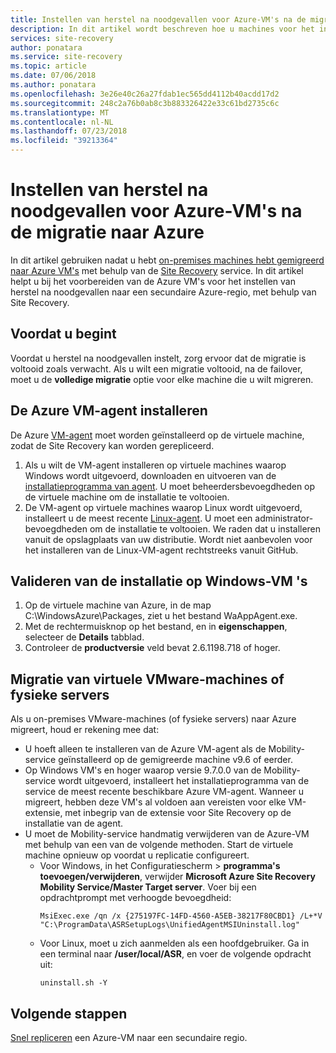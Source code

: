 ```yaml
---
title: Instellen van herstel na noodgevallen voor Azure-VM's na de migratie naar Azure met Azure Site Recovery | Microsoft Docs
description: In dit artikel wordt beschreven hoe u machines voor het instellen van herstel na noodgevallen tussen Azure-regio's na de migratie naar Azure met Azure Site Recovery voorbereiden.
services: site-recovery
author: ponatara
ms.service: site-recovery
ms.topic: article
ms.date: 07/06/2018
ms.author: ponatara
ms.openlocfilehash: 3e26e40c26a27fdab1ec565dd4112b40acdd17d2
ms.sourcegitcommit: 248c2a76b0ab8c3b883326422e33c61bd2735c6c
ms.translationtype: MT
ms.contentlocale: nl-NL
ms.lasthandoff: 07/23/2018
ms.locfileid: "39213364"
---
```

# <a name="set-up-disaster-recovery-for-azure-vms-after-migration-to-azure"></a>Instellen van herstel na noodgevallen voor Azure-VM's na de migratie naar Azure 


In dit artikel gebruiken nadat u hebt [on-premises machines hebt gemigreerd naar Azure VM's](tutorial-migrate-on-premises-to-azure.md) met behulp van de [Site Recovery](site-recovery-overview.md) service. In dit artikel helpt u bij het voorbereiden van de Azure VM's voor het instellen van herstel na noodgevallen naar een secundaire Azure-regio, met behulp van Site Recovery.



## <a name="before-you-start"></a>Voordat u begint

Voordat u herstel na noodgevallen instelt, zorg ervoor dat de migratie is voltooid zoals verwacht. Als u wilt een migratie voltooid, na de failover, moet u de **volledige migratie** optie voor elke machine die u wilt migreren. 



## <a name="install-the-azure-vm-agent"></a>De Azure VM-agent installeren

De Azure [VM-agent](../virtual-machines/extensions/agent-windows.md) moet worden geïnstalleerd op de virtuele machine, zodat de Site Recovery kan worden gerepliceerd.


1. Als u wilt de VM-agent installeren op virtuele machines waarop Windows wordt uitgevoerd, downloaden en uitvoeren van de [installatieprogramma van agent](http://go.microsoft.com/fwlink/?LinkID=394789&clcid=0x409). U moet beheerdersbevoegdheden op de virtuele machine om de installatie te voltooien.
2. De VM-agent op virtuele machines waarop Linux wordt uitgevoerd, installeert u de meest recente [Linux-agent](../virtual-machines/extensions/agent-linux.md). U moet een administrator-bevoegdheden om de installatie te voltooien. We raden dat u installeren vanuit de opslagplaats van uw distributie. Wordt niet aanbevolen voor het installeren van de Linux-VM-agent rechtstreeks vanuit GitHub. 


## <a name="validate-the-installation-on-windows-vms"></a>Valideren van de installatie op Windows-VM 's

1. Op de virtuele machine van Azure, in de map C:\WindowsAzure\Packages, ziet u het bestand WaAppAgent.exe.
2. Met de rechtermuisknop op het bestand, en in **eigenschappen**, selecteer de **Details** tabblad.
3. Controleer de **productversie** veld bevat 2.6.1198.718 of hoger.



## <a name="migration-from-vmware-vms-or-physical-servers"></a>Migratie van virtuele VMware-machines of fysieke servers

Als u on-premises VMware-machines (of fysieke servers) naar Azure migreert, houd er rekening mee dat:

- U hoeft alleen te installeren van de Azure VM-agent als de Mobility-service geïnstalleerd op de gemigreerde machine v9.6 of eerder.
- Op Windows VM's en hoger waarop versie 9.7.0.0 van de Mobility-service wordt uitgevoerd, installeert het installatieprogramma van de service de meest recente beschikbare Azure VM-agent. Wanneer u migreert, hebben deze VM's al voldoen aan vereisten voor elke VM-extensie, met inbegrip van de extensie voor Site Recovery op de installatie van de agent.
- U moet de Mobility-service handmatig verwijderen van de Azure-VM met behulp van een van de volgende methoden. Start de virtuele machine opnieuw op voordat u replicatie configureert.
    - Voor Windows, in het Configuratiescherm > **programma's toevoegen/verwijderen**, verwijder **Microsoft Azure Site Recovery Mobility Service/Master Target server**. Voer bij een opdrachtprompt met verhoogde bevoegdheid:
        ```
        MsiExec.exe /qn /x {275197FC-14FD-4560-A5EB-38217F80CBD1} /L+*V "C:\ProgramData\ASRSetupLogs\UnifiedAgentMSIUninstall.log"
        ```
    - Voor Linux, moet u zich aanmelden als een hoofdgebruiker. Ga in een terminal naar **/user/local/ASR**, en voer de volgende opdracht uit:
        ```
        uninstall.sh -Y
        ```


## <a name="next-steps"></a>Volgende stappen

[Snel repliceren](azure-to-azure-quickstart.md) een Azure-VM naar een secundaire regio.
